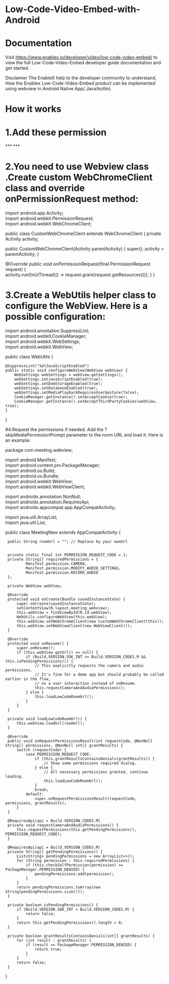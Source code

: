 # Low-Code-Video-Embed-with-Android

 # Documentation
Visit https://www.enablex.io/developer/video/low-code-video-embed/ to view the full Low-Code-Video-Embed developer guide documentation and get started.

Disclaimer
The EnableX help to the developer community to understand, How the Enablex Low-Code-Video-Embed product can be implemented using webview in Android Native App( Java/kotlin).

# How it works

# 1.Add  these  permission


***  <uses-permission android:name="android.permission.CAMERA" />
 <uses-permission android:name="android.permission.INTERNET" /> 
 <uses-permission android:name="android.permission.MODIFY_AUDIO_SETTINGS" /> 
 <uses-permission android:name="android.permission.RECORD_AUDIO" />
 <uses-permission android:name="android.permission.WAKE_LOCK" /> ***




# 2.You need to use Webview class .Create custom WebChromeClient class and override onPermissionRequest method:

import android.app.Activity;<br />
import android.webkit.PermissionRequest;<br />
import android.webkit.WebChromeClient;<br />

public class CustomWebChromeClient extends WebChromeClient {
private Activity activity;

public CustomWebChromeClient(Activity parentActivity) {
super();
activity = parentActivity;
}

@Override
public void onPermissionRequest(final PermissionRequest request) {<br />
activity.runOnUiThread(() -> request.grant(request.getResources()));
}
}


# 3.Create a WebUtils helper class to configure the WebView. Here is a possible configuration:

import android.annotation.SuppressLint;<br />
import android.webkit.CookieManager;<br />
import android.webkit.WebSettings;<br />
import android.webkit.WebView;<br />

public class WebUtils {

    @SuppressLint("SetJavaScriptEnabled")
    public static void configureWebView(WebView webView) {
        WebSettings webSettings = webView.getSettings();
        webSettings.setJavaScriptEnabled(true);
        webSettings.setDomStorageEnabled(true);
        webSettings.setDatabaseEnabled(true);
        webSettings.setMediaPlaybackRequiresUserGesture(false);
        CookieManager.getInstance().setAcceptCookie(true);
        CookieManager.getInstance().setAcceptThirdPartyCookies(webView, true);
    }
}

#4.Request the permissions if needed.
  Add the ?skipMediaPermissionPrompt parameter to the room URL and load it.
  Here is an example:

  package com.meeting.webview;<br />
  
  import android.Manifest;<br />
  import android.content.pm.PackageManager;<br />
  import android.os.Build;<br />
  import android.os.Bundle;<br />
  import android.webkit.WebView;<br />
  import android.webkit.WebViewClient;<br />
  
  import androidx.annotation.NonNull;<br />
  import androidx.annotation.RequiresApi;<br />
  import androidx.appcompat.app.AppCompatActivity;<br />
  
  import java.util.ArrayList;<br />
  import java.util.List;<br />
  
  public class MeetingNew  extends AppCompatActivity {
  
     public String roomUrl = ""; // Replace by your ownUrl
  
  
     private static final int PERMISSION_REQUEST_CODE = 1;
     private String[] requiredPermissions = {
             Manifest.permission.CAMERA,
             Manifest.permission.MODIFY_AUDIO_SETTINGS,
             Manifest.permission.RECORD_AUDIO
     };
  
     private WebView webView;
  
     @Override
     protected void onCreate(Bundle savedInstanceState) {
         super.onCreate(savedInstanceState);
         setContentView(R.layout.meeting_webview);
         this.webView = findViewById(R.id.webView);
         WebUtils.configureWebView(this.webView);
         this.webView.setWebChromeClient(new CustomWebChromeClient(this));
         this.webView.setWebViewClient(new WebViewClient());
     }
  
     @Override
     protected void onResume() {
         super.onResume();
         if (this.webView.getUrl() == null) {
             if (Build.VERSION.SDK_INT >= Build.VERSION_CODES.M && this.isPendingPermissions()) {
                 // This explicitly requests the camera and audio permissions.
                 // It's fine for a demo app but should probably be called earlier in the flow,
                 // on a user interaction instead of onResume.
                 this.requestCameraAndAudioPermissions();
             } else {
                 this.loadLowCodeRoomUrl();
             }
         }
     }
  
     private void loadLowCodeRoomUrl() {
         this.webView.loadUrl(roomUrl);
     }
  
     @Override
     public void onRequestPermissionsResult(int requestCode, @NonNull String[] permissions, @NonNull int[] grantResults) {
         switch (requestCode) {
             case PERMISSION_REQUEST_CODE:
                 if (this.grantResultsContainsDenials(grantResults)) {
                     // Show some permissions required dialog.
                 } else {
                     // All necessary permissions granted, continue loading.
                     this.loadLowCodeRoomUrl();
                 }
                 break;
             default:
                 super.onRequestPermissionsResult(requestCode, permissions, grantResults);
         }
     }
  
     @RequiresApi(api = Build.VERSION_CODES.M)
     private void requestCameraAndAudioPermissions() {
         this.requestPermissions(this.getPendingPermissions(), PERMISSION_REQUEST_CODE);
     }
  
     @RequiresApi(api = Build.VERSION_CODES.M)
     private String[] getPendingPermissions() {
         List<String> pendingPermissions = new ArrayList<>();
         for (String permission : this.requiredPermissions) {
             if (this.checkSelfPermission(permission) == PackageManager.PERMISSION_DENIED) {
                 pendingPermissions.add(permission);
             }
         }
         return pendingPermissions.toArray(new String[pendingPermissions.size()]);
     }
  
     private boolean isPendingPermissions() {
         if (Build.VERSION.SDK_INT < Build.VERSION_CODES.M) {
             return false;
         }
         return this.getPendingPermissions().length > 0;
     }
  
     private boolean grantResultsContainsDenials(int[] grantResults) {
         for (int result : grantResults) {
             if (result == PackageManager.PERMISSION_DENIED) {
                 return true;
             }
         }
         return false;
     }
  }
  

